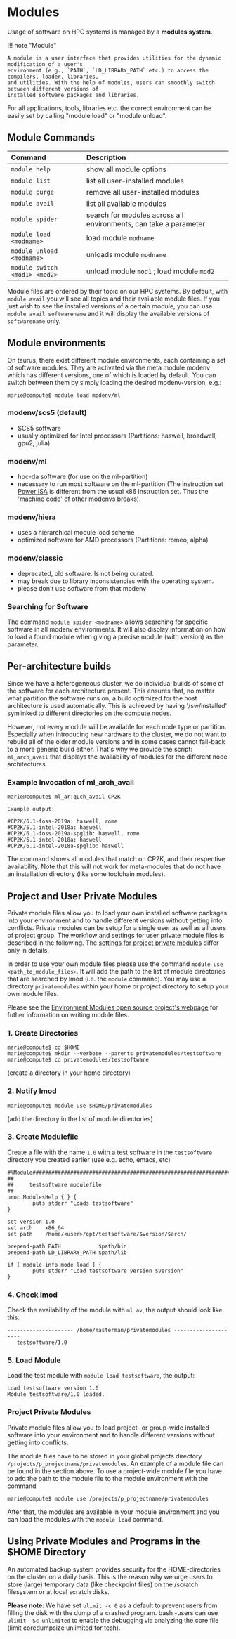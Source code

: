 # Modules

Usage of software on HPC systems is managed by a **modules system**.

!!! note "Module"

    A module is a user interface that provides utilities for the dynamic modification of a user's
    environment (e.g., `PATH`, `LD_LIBRARY_PATH` etc.) to access the compilers, loader, libraries,
    and utilities. With the help of modules, users can smoothly switch between different versions of
    installed software packages and libraries.

For all applications, tools, libraries etc. the correct environment can be easily set by
calling "module load" or "module unload".

## Module Commands

| Command                       | Description                                                      |
|:------------------------------|:-----------------------------------------------------------------|
| `module help`                 | show all module options                                          |
| `module list`                 | list all user-installed modules                                  |
| `module purge`                | remove all user-installed modules                                |
| `module avail`                | list all available modules                                       |
| `module spider`               | search for modules across all environments, can take a parameter |
| `module load <modname>`       | load module `modname`                                            |
| `module unload <modname>`     | unloads module `modname`                                         |
| `module switch <mod1> <mod2>` | unload module `mod1` ; load module `mod2`                        |

Module files are ordered by their topic on our HPC systems. By default, with `module avail` you will
see all topics and their available module files. If you just wish to see the installed versions of a
certain module, you can use `module avail softwarename` and it will display the available versions of
`softwarename` only.

## Module environments

On taurus, there exist different module environments, each containing a set of software modules.
They are activated via the meta module modenv which has different versions, one of which is loaded
by default. You can switch between them by simply loading the desired modenv-version, e.g.:

```
marie@compute$ module load modenv/ml
```

### modenv/scs5 (default)

* SCS5 software
* usually optimized for Intel processors (Partitions: haswell, broadwell, gpu2, julia)

### modenv/ml

* hpc-da software (for use on the ml-partition)
* necessary to run most software on the ml-partition
(The instruction set [Power ISA](https://en.wikipedia.org/wiki/Power_ISA#Power_ISA_v.3.0)
is different from the usual x86 instruction set.
Thus the 'machine code' of other modenvs breaks).

### modenv/hiera

* uses a hierarchical module load scheme
* optimized software for AMD processors (Partitions: romeo, alpha)

### modenv/classic

* deprecated, old software. Is not being curated.
* may break due to library inconsistencies with the operating system.
* please don't use software from that modenv

### Searching for Software

The command `module spider <modname>` allows searching for specific software in all modenv
environments. It will also display information on how to load a found module when giving a precise
module (with version) as the parameter.

## Per-architecture builds

Since we have a heterogeneous cluster, we do individual builds of some of the software for each
architecture present. This ensures that, no matter what partition the software runs on, a build
optimized for the host architecture is used automatically. This is achieved by having
'/sw/installed' symlinked to different directories on the compute nodes.

However, not every module will be available for each node type or partition. Especially when
introducing new hardware to the cluster, we do not want to rebuild all of the older module versions
and in some cases cannot fall-back to a more generic build either. That's why we provide the script:
`ml_arch_avail` that displays the availability of modules for the different node architectures.

### Example Invocation of ml_arch_avail

```
marie@compute$ ml_ar:qLch_avail CP2K

Example output:

#CP2K/6.1-foss-2019a: haswell, rome
#CP2K/5.1-intel-2018a: haswell
#CP2K/6.1-foss-2019a-spglib: haswell, rome
#CP2K/6.1-intel-2018a: haswell
#CP2K/6.1-intel-2018a-spglib: haswell
```

The command shows all modules that match on CP2K, and their respective availability. Note that this
will not work for meta-modules that do not have an installation directory (like some toolchain
modules).

## Project and User Private Modules

Private module files allow you to load your own installed software packages into your environment
and to handle different versions without getting into conflicts. Private modules can be setup for a
single user as well as all users of project group. The workflow and settings for user private module
files is described in the following. The [settings for project private
modules](#project-private-modules) differ only in details.

In order to use your own module files please use the command
`module use <path_to_module_files>`. It will add the path to the list of module directories
that are searched by lmod (i.e. the `module` command). You may use a directory `privatemodules`
within your home or project directory to setup your own module files.

Please see the [Environment Modules open source project's webpage](http://modules.sourceforge.net/)
for futher information on writing module files.

### 1. Create Directories

```
marie@compute$ cd $HOME
marie@compute$ mkdir --verbose --parents privatemodules/testsoftware
marie@compute$ cd privatemodules/testsoftware
```

(create a directory in your home directory)

### 2. Notify lmod

```
marie@compute$ module use $HOME/privatemodules
```

(add the directory in the list of module directories)

### 3. Create Modulefile

Create a file with the name `1.0` with a
test software in the `testsoftware` directory you created earlier
(use e.g. echo, emacs, etc)

```
#%Module######################################################################
##
##     testsoftware modulefile
##
proc ModulesHelp { } {
        puts stderr "Loads testsoftware"
}

set version 1.0
set arch    x86_64
set path    /home/<user>/opt/testsoftware/$version/$arch/

prepend-path PATH            $path/bin
prepend-path LD_LIBRARY_PATH $path/lib

if [ module-info mode load ] {
        puts stderr "Load testsoftware version $version"
}
```

### 4. Check lmod

Check the availability of the module with `ml av`, the output should look like this:

```
--------------------- /home/masterman/privatemodules ---------------------
   testsoftware/1.0
```

### 5. Load Module

Load the test module with `module load testsoftware`, the output:

```
Load testsoftware version 1.0
Module testsoftware/1.0 loaded.
```

### Project Private Modules

Private module files allow you to load project- or group-wide installed software into your
environment and to handle different versions without getting into conflicts.

The module files have to be stored in your global projects directory
`/projects/p_projectname/privatemodules`. An example of a module file can be found in the section
above. To use a project-wide module file you have to add the path to the module file to the module
environment with the command

```
marie@compute$ module use /projects/p_projectname/privatemodules
```

After that, the modules are available in your module environment and you can load the modules with
the `module load` command.

## Using Private Modules and Programs in the $HOME Directory

An automated backup system provides security for the HOME-directories on the cluster on a daily
basis. This is the reason why we urge users to store (large) temporary data (like checkpoint files)
on the /scratch filesystem or at local scratch disks.

**Please note**: We have set `ulimit -c 0` as a default to prevent users from filling the disk with
the dump of a crashed program. bash -users can use `ulimit -Sc unlimited` to enable the debugging
via analyzing the core file (limit coredumpsize unlimited for tcsh).
